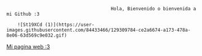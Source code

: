                                           Hola, Bienvenido o bienvenida a mi Github :3 

        ![St19XCd (1)](https://user-images.githubusercontent.com/84433466/129309784-ce2a6674-a173-478a-8e06-63d569c9e032.gif)


<a href="https://riverrhino.github.io">
  <p>Mi pagina web :3</p>  
</a>

